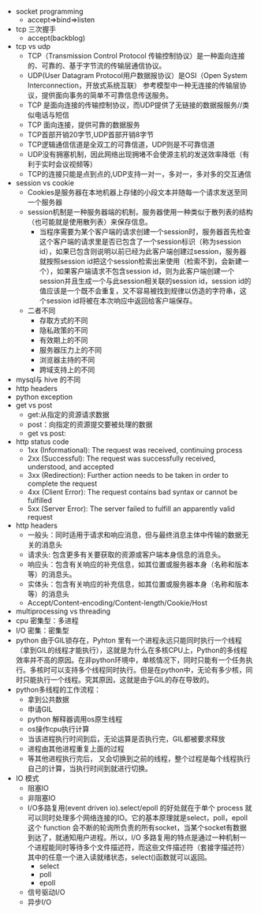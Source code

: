 - socket programming
  - accept=>bind=>listen
- tcp 三次握手
  - accept(backblog)
- tcp vs udp
  - TCP（Transmission Control Protocol 传输控制协议）是一种面向连接的、可靠的、基于字节流的传输层通信协议。
  - UDP(User Datagram Protocol用户数据报协议）是OSI（Open System Interconnection，开放式系统互联） 参考模型中一种无连接的传输层协议，提供面向事务的简单不可靠信息传送服务。
  - TCP 是面向连接的传输控制协议，而UDP提供了无链接的数据报服务//类似电话与短信
  - TCP 面向连接，提供可靠的数据服务
  - TCP首部开销20字节,UDP首部开销8字节
  - TCP逻辑通信信道是全双工的可靠信道，UDP则是不可靠信道
  - UDP没有拥塞机制，因此网络出现拥堵不会使源主机的发送效率降低（有利于实时会议视频等）
  - TCP的连接只能是点到点的,UDP支持一对一，多对一，多对多的交互通信
- session vs cookie
  - Cookies是服务器在本地机器上存储的小段文本并随每一个请求发送至同一个服务器
  - session机制是一种服务器端的机制，服务器使用一种类似于散列表的结构（也可能就是使用散列表）来保存信息。
    - 当程序需要为某个客户端的请求创建一个session时，服务器首先检查这个客户端的请求里是否已包含了一个session标识（称为session id），如果已包含则说明以前已经为此客户端创建过session，服务器就按照session id把这个session检索出来使用（检索不到，会新建一个），如果客户端请求不包含session id，则为此客户端创建一个session并且生成一个与此session相关联的session id，session id的值应该是一个既不会重复，又不容易被找到规律以仿造的字符串，这个session id将被在本次响应中返回给客户端保存。
  - 二者不同
    - 存取方式的不同
    - 隐私政策的不同
    - 有效期上的不同
    - 服务器压力上的不同
    - 浏览器主持的不同
    - 跨域支持上的不同
- mysql与 hive 的不同
- http headers 
- python exception
- get vs post
  - get:从指定的资源请求数据
  - post：向指定的资源提交要被处理的数据
  - get vs post:
- http status code
  - 1xx (Informational): The request was received, continuing process
  - 2xx (Successful): The request was successfully received, understood, and accepted
  - 3xx (Redirection): Further action needs to be taken in order to complete the request
  - 4xx (Client Error): The request contains bad syntax or cannot be fulfilled
  - 5xx (Server Error): The server failed to fulfill an apparently valid request
- http headers
  - 一般头：同时适用于请求和响应消息，但与最终消息主体中传输的数据无关的消息头
  - 请求头: 包含更多有关要获取的资源或客户端本身信息的消息头。
  - 响应头：包含有关响应的补充信息，如其位置或服务器本身（名称和版本等）的消息头。
  - 实体头：包含有关响应的补充信息，如其位置或服务器本身（名称和版本等）的消息头
  - Accept/Content-encoding/Content-length/Cookie/Host
-  multiprocessing vs threading
  - cpu 密集型：多进程
  - I/O 密集：密集型
  - python 由于GIL锁存在，Pyhton 里有一个进程永远只能同时执行一个线程（拿到GIL的线程才能执行），这就是为什么在多核CPU上，Python的多线程效率并不高的原因。在非python环境中，单核情况下，同时只能有一个任务执行。多核时可以支持多个线程同时执行。但是在python中，无论有多少核，同时只能执行一个线程。究其原因，这就是由于GIL的存在导致的。
  - python多线程的工作流程：
    - 拿到公共数据
    - 申请GIL
    - python 解释器调用os原生线程
    - os操作cpu执行计算
    - 当该进程执行时间到后，无论运算是否执行完，GIL都被要求释放
    - 进程由其他进程重复上面的过程
    - 等其他进程执行完后， 又会切换到之前的线程，整个过程是每个线程执行自己的计算，当执行时间到就进行切换。
- IO 模式
  - 阻塞IO
  - 非阻塞IO
  - I/O多路复用(event driven io).select/epoll 的好处就在于单个 process 就可以同时处理多个网络连接的IO。它的基本原理就是select，poll，epoll 这个 function 会不断的轮询所负责的所有socket，当某个socket有数据到达了，就通知用户进程。所以，I/O 多路复用的特点是通过一种机制一个进程能同时等待多个文件描述符，而这些文件描述符（套接字描述符）其中的任意一个进入读就绪状态，select()函数就可以返回。
    - select
    - poll
    - epoll
  - 信号驱动I/O
  - 异步I/O
